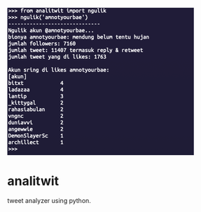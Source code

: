 ![ScreenShot](https://raw.githubusercontent.com/amnotyourbae/analitwit/main/analitwit.png)

# analitwit
tweet analyzer using python.
